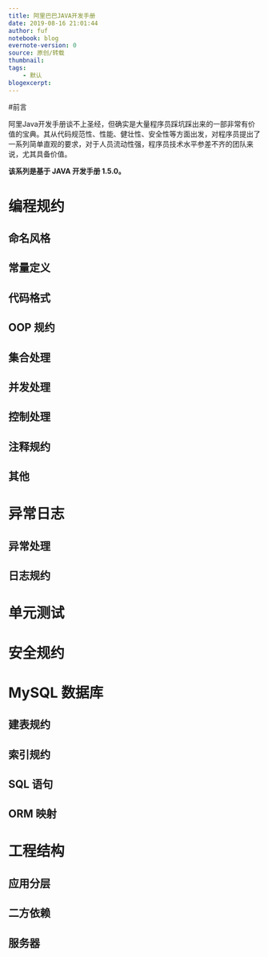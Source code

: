 ```yaml
---
title: 阿里巴巴JAVA开发手册
date: 2019-08-16 21:01:44
author: fuf
notebook: blog
evernote-version: 0
source: 原创/转载
thumbnail: 
tags:
    - 默认
blogexcerpt:
---
```


#前言

阿里Java开发手册谈不上圣经，但确实是大量程序员踩坑踩出来的一部非常有价值的宝典。其从代码规范性、性能、健壮性、安全性等方面出发，对程序员提出了一系列简单直观的要求，对于人员流动性强，程序员技术水平参差不齐的团队来说，尤其具备价值。

**该系列是基于 JAVA 开发手册 1.5.0。**


# 编程规约
## 命名风格
## 常量定义
## 代码格式
## OOP 规约
## 集合处理
## 并发处理
## 控制处理
## 注释规约
## 其他

# 异常日志
## 异常处理
## 日志规约

# 单元测试

# 安全规约

# MySQL 数据库

## 建表规约
## 索引规约
## SQL 语句
## ORM 映射

# 工程结构
## 应用分层
## 二方依赖
## 服务器